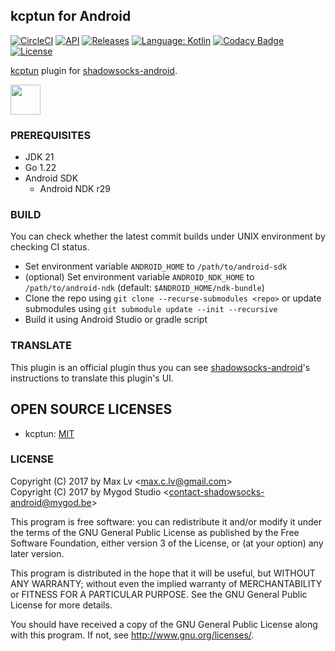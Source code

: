 ## kcptun for Android

[![CircleCI](https://circleci.com/gh/shadowsocks/kcptun-android.svg?style=svg)](https://circleci.com/gh/shadowsocks/kcptun-android)
[![API](https://img.shields.io/badge/API-21%2B-brightgreen.svg?style=flat)](https://android-arsenal.com/api?level=21)
[![Releases](https://img.shields.io/github/downloads/shadowsocks/kcptun-android/total.svg)](https://github.com/shadowsocks/kcptun-android/releases)
[![Language: Kotlin](https://img.shields.io/github/languages/top/shadowsocks/kcptun-android.svg)](https://github.com/shadowsocks/kcptun-android/search?l=kotlin)
[![Codacy Badge](https://api.codacy.com/project/badge/Grade/46b34df6fe624ef9a46507126f407880)](https://www.codacy.com/app/shadowsocks/kcptun-android?utm_source=github.com&amp;utm_medium=referral&amp;utm_content=shadowsocks/kcptun-android&amp;utm_campaign=Badge_Grade)
[![License](https://img.shields.io/github/license/shadowsocks/kcptun-android.svg)](https://github.com/shadowsocks/kcptun-android/blob/master/LICENSE)

[kcptun](https://github.com/shadowsocks/kcptun) plugin for [shadowsocks-android](https://github.com/shadowsocks/shadowsocks-android).

<a href="https://play.google.com/store/apps/details?id=com.github.shadowsocks.plugin.kcptun"><img src="https://play.google.com/intl/en_us/badges/images/generic/en-play-badge.png" height="48"></a>

### PREREQUISITES

* JDK 21
* Go 1.22
* Android SDK
  - Android NDK r29

### BUILD

You can check whether the latest commit builds under UNIX environment by checking CI status.

* Set environment variable `ANDROID_HOME` to `/path/to/android-sdk`
* (optional) Set environment variable `ANDROID_NDK_HOME` to `/path/to/android-ndk` (default: `$ANDROID_HOME/ndk-bundle`)
* Clone the repo using `git clone --recurse-submodules <repo>` or update submodules using `git submodule update --init --recursive`
* Build it using Android Studio or gradle script

### TRANSLATE

This plugin is an official plugin thus you can see [shadowsocks-android](https://github.com/shadowsocks/shadowsocks-android/blob/master/README.md#translate)'s instructions to translate this plugin's UI.

## OPEN SOURCE LICENSES

<ul>
    <li>kcptun: <a href="https://github.com/shadowsocks/kcptun/blob/shadowsocks/LICENSE.md">MIT</a></li>
</ul>

### LICENSE

Copyright (C) 2017 by Max Lv <<max.c.lv@gmail.com>>  
Copyright (C) 2017 by Mygod Studio <<contact-shadowsocks-android@mygod.be>>

This program is free software: you can redistribute it and/or modify
it under the terms of the GNU General Public License as published by
the Free Software Foundation, either version 3 of the License, or
(at your option) any later version.

This program is distributed in the hope that it will be useful,
but WITHOUT ANY WARRANTY; without even the implied warranty of
MERCHANTABILITY or FITNESS FOR A PARTICULAR PURPOSE.  See the
GNU General Public License for more details.

You should have received a copy of the GNU General Public License
along with this program. If not, see <http://www.gnu.org/licenses/>.

